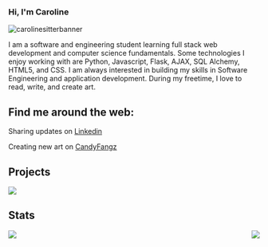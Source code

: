 ### Hi, I'm Caroline

![carolinesitterbanner](https://user-images.githubusercontent.com/101483009/169140648-41aa95f1-f782-41c6-a92f-3dca8bbf666e.jpg)



I am a software and engineering student learning full stack web development and computer science fundamentals. Some technologies I enjoy working with are Python, Javascript, Flask, AJAX, SQL Alchemy, HTML5, and CSS. I am always interested in building my skills in Software Engineering and application development. During my freetime, I love to read, write, and create art. 

## Find me around the web:

Sharing updates on [Linkedin](https://www.linkedin.com/in/carolinesitter/)

Creating new art on [CandyFangz](https://www.candyfangz.com/)

## Projects
<a href="https://github.com/carolinesitter/ArtTown">
  <img src="https://github-readme-stats.vercel.app/api/pin/?username=carolinesitter&repo=ArtTown&theme=gotham&show_owner=true">
</a>


## Stats
<a href="https://github.com/carolinesitter/">
  <img align="left" src="https://github-readme-stats.vercel.app/api/top-langs/?username=carolinesitter&theme=gotham&layout=compact"
</a>

<a href="https://github.com/carolinesitter/">
  <img align="right" src="https://github-readme-streak-stats.herokuapp.com?user=carolinesitter&theme=gotham&date_format=M%20j%5B%2C%20Y%5D"
</a>

